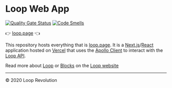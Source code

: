 # Loop Web App

[![Quality Gate Status](https://sonarcloud.io/api/project_badges/measure?project=loop-revolution_web&metric=alert_status)](https://sonarcloud.io/dashboard?id=loop-revolution_web)
[![Code Smells](https://sonarcloud.io/api/project_badges/measure?project=loop-revolution_web&metric=code_smells)](https://sonarcloud.io/dashboard?id=loop-revolution_web)

👉 [loop.page](https://loop.page) 👈

This repository hosts everything that is [loop.page](https://loop.page). It is a [Next.js](https://nextjs.org)/[React](https://reactjs.org) application hosted on [Vercel](https://vercel.com) that uses the [Apollo Client](https://www.apollographql.com/docs/react/) to interact with the [Loop API](https://github.com/loop-revolution/loop-api).

Read more about [Loop](https://loop.page) or [Blocks](https://loop.page/blocks) on the [Loop website](https://loop.page)

<hr />

© 2020 Loop Revolution
